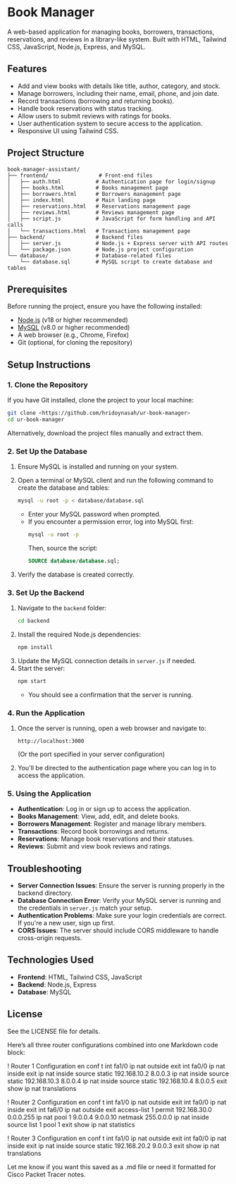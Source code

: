 # Book Manager

A web-based application for managing books, borrowers, transactions, reservations, and reviews in a library-like system. Built with HTML, Tailwind CSS, JavaScript, Node.js, Express, and MySQL.

## Features
- Add and view books with details like title, author, category, and stock.
- Manage borrowers, including their name, email, phone, and join date.
- Record transactions (borrowing and returning books).
- Handle book reservations with status tracking.
- Allow users to submit reviews with ratings for books.
- User authentication system to secure access to the application.
- Responsive UI using Tailwind CSS.

## Project Structure
```
book-manager-assistant/
├── frontend/                # Front-end files
│   ├── auth.html           # Authentication page for login/signup
│   ├── books.html          # Books management page
│   ├── borrowers.html      # Borrowers management page
│   ├── index.html          # Main landing page
│   ├── reservations.html   # Reservations management page
│   ├── reviews.html        # Reviews management page
│   ├── script.js           # JavaScript for form handling and API calls
│   └── transactions.html   # Transactions management page
├── backend/                # Backend files
│   ├── server.js           # Node.js + Express server with API routes
│   └── package.json        # Node.js project configuration
└── database/               # Database-related files
    └── database.sql        # MySQL script to create database and tables
```

## Prerequisites
Before running the project, ensure you have the following installed:
- [Node.js](https://nodejs.org/) (v18 or higher recommended)
- [MySQL](https://www.mysql.com/) (v8.0 or higher recommended)
- A web browser (e.g., Chrome, Firefox)
- Git (optional, for cloning the repository)

## Setup Instructions

### 1. Clone the Repository
If you have Git installed, clone the project to your local machine:
```bash
git clone <https://github.com/hridoynasah/ur-book-manager>
cd ur-book-manager
```
Alternatively, download the project files manually and extract them.

### 2. Set Up the Database
1. Ensure MySQL is installed and running on your system.
2. Open a terminal or MySQL client and run the following command to create the database and tables:
   ```bash
   mysql -u root -p < database/database.sql
   ```
   - Enter your MySQL password when prompted.
   - If you encounter a permission error, log into MySQL first:
     ```bash
     mysql -u root -p
     ```
     Then, source the script:
     ```sql
     SOURCE database/database.sql;
     ```

3. Verify the database is created correctly.

### 3. Set Up the Backend
1. Navigate to the `backend` folder:
   ```bash
   cd backend
   ```
2. Install the required Node.js dependencies:
   ```bash
   npm install
   ```
3. Update the MySQL connection details in `server.js` if needed.
4. Start the server:
   ```bash
   npm start
   ```
   - You should see a confirmation that the server is running.

### 4. Run the Application
1. Once the server is running, open a web browser and navigate to:
   ```
   http://localhost:3000
   ```
   (Or the port specified in your server configuration)
   
2. You'll be directed to the authentication page where you can log in to access the application.

### 5. Using the Application
- **Authentication**: Log in or sign up to access the application.
- **Books Management**: View, add, edit, and delete books.
- **Borrowers Management**: Register and manage library members.
- **Transactions**: Record book borrowings and returns.
- **Reservations**: Manage book reservations and their statuses.
- **Reviews**: Submit and view book reviews and ratings.

## Troubleshooting
- **Server Connection Issues**: Ensure the server is running properly in the backend directory.
- **Database Connection Error**: Verify your MySQL server is running and the credentials in `server.js` match your setup.
- **Authentication Problems**: Make sure your login credentials are correct. If you're a new user, sign up first.
- **CORS Issues**: The server should include CORS middleware to handle cross-origin requests.

## Technologies Used
- **Frontend**: HTML, Tailwind CSS, JavaScript
- **Backend**: Node.js, Express
- **Database**: MySQL

## License
See the LICENSE file for details.

Here’s all three router configurations combined into one Markdown code block:

! Router 1 Configuration
en
conf t
int fa1/0
ip nat outside
exit
int fa0/0
ip nat inside
exit
ip nat inside source static 192.168.10.2 8.0.0.3
ip nat inside source static 192.168.10.3 8.0.0.4
ip nat inside source static 192.168.10.4 8.0.0.5
exit
show ip nat translations

! Router 2 Configuration
en
conf t
int fa1/0
ip nat outside
exit
int fa0/0
ip nat inside
exit
int fa6/0
ip nat outside
exit
access-list 1 permit 192.168.30.0 0.0.0.255
ip nat pool 1 9.0.0.4 9.0.0.10 netmask 255.0.0.0
ip nat inside source list 1 pool 1
exit
show ip nat statistics

! Router 3 Configuration
en
conf t
int fa1/0
ip nat outside
exit
int fa0/0
ip nat inside
exit
ip nat inside source static 192.168.20.2 9.0.0.3
exit
show ip nat translations

Let me know if you want this saved as a .md file or need it formatted for Cisco Packet Tracer notes.

